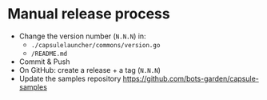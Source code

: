 # Manual release process

- Change the version number (`N.N.N`) in:
  -  `./capsulelauncher/commons/version.go`
  -  `/README.md`
- Commit & Push
- On GitHub: create a release + a tag (`N.N.N`)
- Update the samples repository https://github.com/bots-garden/capsule-samples

